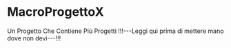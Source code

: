 # MacroProgettoX
Un Progetto Che Contiene Più Progetti
!!!---Leggi qui prima di mettere mano dove non devi---!!!
